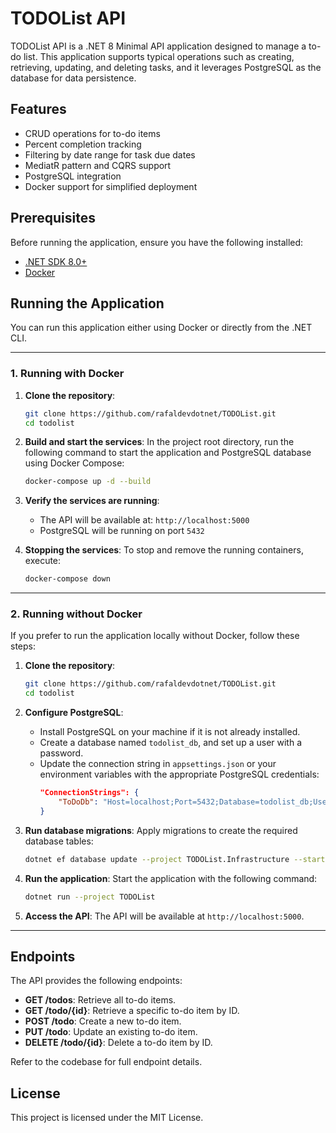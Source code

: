 # TODOList API

TODOList API is a .NET 8 Minimal API application designed to manage a to-do list. This application supports typical operations such as creating, retrieving, updating, and deleting tasks, and it leverages PostgreSQL as the database for data persistence.

## Features
- CRUD operations for to-do items
- Percent completion tracking
- Filtering by date range for task due dates
- MediatR pattern and CQRS support
- PostgreSQL integration
- Docker support for simplified deployment

## Prerequisites

Before running the application, ensure you have the following installed:

- [.NET SDK 8.0+](https://dotnet.microsoft.com/download/dotnet/8.0)
- [Docker](https://docs.docker.com/get-docker/)

## Running the Application

You can run this application either using Docker or directly from the .NET CLI.

---

### 1. Running with Docker

1. **Clone the repository**:
    ```bash
    git clone https://github.com/rafaldevdotnet/TODOList.git
    cd todolist
    ```

2. **Build and start the services**:
    In the project root directory, run the following command to start the application and PostgreSQL database using Docker Compose:

    ```bash
    docker-compose up -d --build
    ```

3. **Verify the services are running**:
    - The API will be available at: `http://localhost:5000`
    - PostgreSQL will be running on port `5432`

4. **Stopping the services**:
    To stop and remove the running containers, execute:
    ```bash
    docker-compose down
    ```

---

### 2. Running without Docker

If you prefer to run the application locally without Docker, follow these steps:

1. **Clone the repository**:
    ```bash
    git clone https://github.com/rafaldevdotnet/TODOList.git
    cd todolist
    ```

2. **Configure PostgreSQL**:
    - Install PostgreSQL on your machine if it is not already installed.
    - Create a database named `todolist_db`, and set up a user with a password.
    - Update the connection string in `appsettings.json` or your environment variables with the appropriate PostgreSQL credentials:
      ```json
      "ConnectionStrings": {
          "ToDoDb": "Host=localhost;Port=5432;Database=todolist_db;Username=yourusername;Password=yourpassword"
      }
      ```

3. **Run database migrations**:
    Apply migrations to create the required database tables:
    ```bash
    dotnet ef database update --project TODOList.Infrastructure --startup-project TODOList
    ```

4. **Run the application**:
    Start the application with the following command:
    ```bash
    dotnet run --project TODOList
    ```

5. **Access the API**:
    The API will be available at `http://localhost:5000`.

---

## Endpoints

The API provides the following endpoints:

- **GET /todos**: Retrieve all to-do items.
- **GET /todo/{id}**: Retrieve a specific to-do item by ID.
- **POST /todo**: Create a new to-do item.
- **PUT /todo**: Update an existing to-do item.
- **DELETE /todo/{id}**: Delete a to-do item by ID.

Refer to the codebase for full endpoint details.

## License

This project is licensed under the MIT License.
